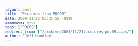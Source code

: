 ```yaml
---
layout: post
title: "Pictures from PDC09"
date: 2009-11-22 03:35:58 -0800
comments: true
tags: ["PDC09"]
redirect_from: ["/archive/2009/11/21/pictures-pdc09.aspx/"]
author: "Jeff Handley"
---
```



